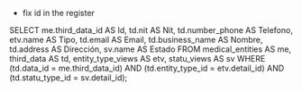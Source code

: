 -   fix id in the register

SELECT 
    me.third_data_id AS Id,
    td.nit AS Nit,
    td.number_phone AS Telefono,
    etv.name AS Tipo,
    td.email AS Email,
    td.business_name AS Nombre,
    td.address AS Dirección,
    sv.name AS Estado
FROM
    medical_entities AS me,
    third_data AS td,
    entity_type_views AS etv,
    statu_views AS sv
WHERE
    (td.data_id = me.third_data_id)
        AND (td.entity_type_id = etv.detail_id)
        AND (td.statu_type_id = sv.detail_id);